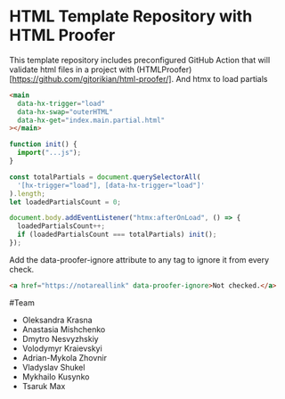 # HTML Template Repository with HTML Proofer

This template repository includes preconfigured GitHub Action that will validate html files in a project with (HTMLProofer)[https://github.com/gjtorikian/html-proofer/].
And htmx to load partials

```html
<main
  data-hx-trigger="load"
  data-hx-swap="outerHTML"
  data-hx-get="index.main.partial.html"
></main>
```

```js
function init() {
  import("...js");
}

const totalPartials = document.querySelectorAll(
  '[hx-trigger="load"], [data-hx-trigger="load"]'
).length;
let loadedPartialsCount = 0;

document.body.addEventListener("htmx:afterOnLoad", () => {
  loadedPartialsCount++;
  if (loadedPartialsCount === totalPartials) init();
});
```

Add the data-proofer-ignore attribute to any tag to ignore it from every check.

```html
<a href="https://notareallink" data-proofer-ignore>Not checked.</a>
```

#Team

<ul>
  <li>Oleksandra Krasna</li> 
  <li>Anastasia Mishchenko</li>
  <li>Dmytro Nesvyzhskiy</li>
  <li>Volodymyr Kraievskyi</li>
  <li>Adrian-Mykola Zhovnir</li>
  <li>Vladyslav Shukel</li>
  <li>Mykhailo Kusynko</li>
  <li>Tsaruk Max</li>
</ul>
